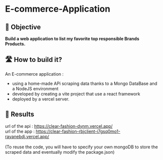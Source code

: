 # E-commerce-Application

## 🎯 Objective

**Build a web application to list my favorite top responsible Brands Products.**
<br />

## 🛣 How to build it?

An E-commerce application :
- using a home-made APi scraping data thanks to a Mongo DataBase and a NodeJS environment 
- developed by creating a vite project that use a react framework
- deployed by a vercel server. 

## 👕 Results 
url of the api : https://clear-fashion-dynm.vercel.app/ <br />
url of the app : https://clear-fashion-rbjclient-i7gsq0mo1-rayanebdj.vercel.app/
<br />
<br />
(To reuse the code, you will have to specify your own mongoDB to store the scraped data and eventually modify the package.json)

